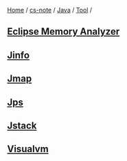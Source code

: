 [Home](https://mengxianbin.github.io) /
[cs-note](https://mengxianbin.github.io/cs-note) /
[Java](https://mengxianbin.github.io/cs-note/content/java) /
[Tool](https://mengxianbin.github.io/cs-note/content/java/tool) /

## [Eclipse Memory Analyzer](https://mengxianbin.github.io/cs-note/content/java/tool/eclipse_memory_analyzer)

## [Jinfo](https://mengxianbin.github.io/cs-note/content/java/tool/jinfo)

## [Jmap](https://mengxianbin.github.io/cs-note/content/java/tool/jmap)

## [Jps](https://mengxianbin.github.io/cs-note/content/java/tool/jps)

## [Jstack](https://mengxianbin.github.io/cs-note/content/java/tool/jstack)

## [Visualvm](https://mengxianbin.github.io/cs-note/content/java/tool/visualvm)
